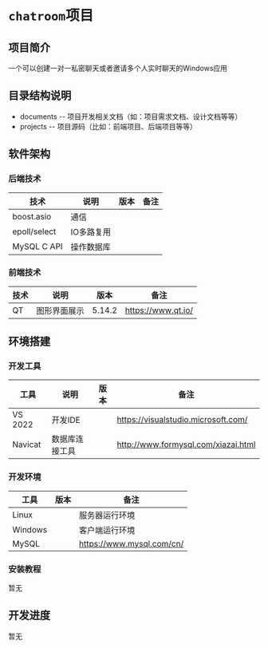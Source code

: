 # `chatroom`项目

## 项目简介

一个可以创建一对一私密聊天或者邀请多个人实时聊天的Windows应用

## 目录结构说明 

- documents -- 项目开发相关文档（如：项目需求文档、设计文档等等）  
- projects  -- 项目源码（比如：前端项目、后端项目等等）

## 软件架构

### 后端技术

|技术|说明|版本|备注|
|--|--|--|--|
|boost.asio|通信|||
|epoll/select|IO多路复用|||
|MySQL C API|操作数据库|||

### 前端技术

|技术|说明|版本|备注|
|--|--|--|--|
|QT|图形界面展示|5.14.2|https://www.qt.io/|

## 环境搭建

### 开发工具

|工具|说明|版本|备注|
|--|--|--|--|
|VS 2022|开发IDE||https://visualstudio.microsoft.com/|
|Navicat|数据库连接工具||http://www.formysql.com/xiazai.html|

### 开发环境

|工具|版本|备注|
|--|--|--|
|Linux||服务器运行环境|
|Windows||客户端运行环境|
|MySQL||https://www.mysql.com/cn/|

### 安装教程

暂无

## 开发进度

暂无
